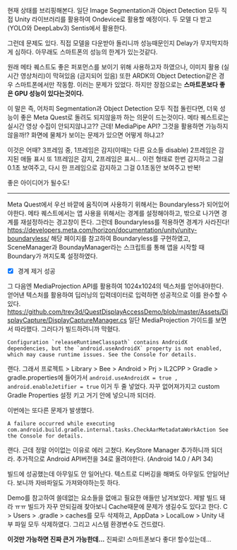 현재 상태를 브리핑해본다.
일단 Image Segmentation과 Object Detection 모두 직접 Unity 라이브러리를 활용하여 Ondevice로 활용할 예정이다. 두 모델 다 받고 (YOLO와 DeepLabv3) Sentis에서 활용한다.

그런데 문제도 있다.
직접 모델을 다운받아 돌리니까 성능때문인지 Delay가 무지막지하게 심하다.
아무래도 스마트폰의 성능의 한계가 있는것같다.

원래 메타 퀘스트도 좋은 퍼포먼스를 보이기 위해 사용하고자 하였으나, 
이미지 활용 (실시간 영상처리)이 막혀있음 (금지되어 있음)
또한 ARDK의 Object Detection같은 경우 스마트폰에서만 작동함. 이러는 문제가 있었다.
하지만 장점으로는 **스마트폰보다 좋은 GPU 성능이 있다는것이다.**

이 말은 즉, 어차피 Segmentation과 Object Detection 모두 직접 돌린다면, 더욱 성능이 좋은 Meta Quest로 돌려도 되지않을까 하는 의문이 드는것이다.
메타 퀘스트로는 실시간 영상 수집이 안되지않냐고??
근데! MediaPipe API? 그것을 활용하면 가능하지 않을까!?
화면에 물체가 보이는 문제가 있으면 어떻게 하냐고?

이것은 어때? 3프레임 중, 1프레임은 감지(이때는 다른 요소들 disable) 2프레임은 감지된 애들 표시 또 1프레임은 감지, 2프레임은 표시... 이런 형태로 
한번 감지하고 그걸 0.1초 보여주고, 다시 한 프레임으로 감지하고 그걸 0.1초동안 보여주고 반복!

좋은 아이디어가 될수도!

--- 
Meta Quest에서 우선 바깥에 움직이며 사용하기 위해서는 Boundaryless가 되어있어야한다.
메타 퀘스트에서는 앱 사용을 위해서는 경계를 설정해야하고, 밖으로 나가면 경계를 재설정하라는 경고창이 뜬다. 그런데 Boundaryless를 적용하면 경계가 사라진다!
https://developers.meta.com/horizon/documentation/unity/unity-boundaryless/
해당 페이지를 참고하여 Boundaryless를 구현하였고, SceneManager과 BoundayManager라는 스크립트를 통해 앱을 시작할 때 Boundary가 꺼지도록 설정하였다.
- [x] 경계 제거 성공

그 다음엔 MediaProjection API를 활용하여 1024x1024의 텍스처를 얻어내야한다.
얻어낸 텍스처를 활용하여 딥러닝의 입력데이터로 입력하면 성공적으로 이를 완수할 수 있다.
https://github.com/trev3d/QuestDisplayAccessDemo/blob/master/Assets/DisplayCapture/DisplayCaptureManager.cs
일단 MediaProjection 가이드를 보면서 따라했다.
그러다가 빌드하려니까 막혔다. 
```
Configuration `releaseRuntimeClasspath` contains AndroidX dependencies, but the `android.useAndroidX` property is not enabled, which may cause runtime issues. See the Console for details.
```
랜다. 그래서 프로젝트 > Library > Bee > Android > Prj > IL2CPP > Gradle > gradle.properties에 들어가서 
`android.useAndroidX = true , android.enableJetifier = true` 이거 두 줄 넣었다. 
자꾸 없어져가지고 custom Gradle Properties 설정 키고 거기 안에 넣으니까 되더라.

이번에는 또다른 문제가 발생했다.
```
A failure occurred while executing com.android.build.gradle.internal.tasks.CheckAarMetadataWorkAction See the Console for details.
```
랜다. 근데 정말 어이없는 이유로 에러 고쳤다. KeyStore Manager 추가하니까 되더라.
추가적으로 Android API버전을 34로 올려야한다. (Android 14.0 / API 34)

빌드에 성공했는데 아무일도 안 일어난다. 텍스트로 디버깅을 해봐도 아무일도 안일어난다.
보니까 자바파일도 가져와야하는듯 하다.

Demo를 참고하여 쓸데없는 요소들을 없애고 필요한 애들만 남겨보았다. 제발 빌드 돼라 ㅠㅠ
빌드가 자꾸 안되길래 찾아보니 Cache때문에 문제가 생길수도 있다고 한다.
C > Users > .gradle > caches를 모두 삭제하고, AppData > LocalLow > Unity 내부 파일 모두 삭제하였다.
그리고 시스템 환경변수도 건드렸다. 

**이것만 가능하면 진짜 큰거 가능한데...**
진짜로!
스마트폰보다 좋다! 할수있는데...